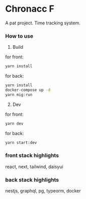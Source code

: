 # Chronacc F

A pat project. Time tracking system.

### How to use

1. Build

for front:

```sh
yarn install
```

for back:

```sh
yarn install
docker-compose up -d
yarn mig:run
```

2. Dev

for front:

```sh
yarn dev
```

for back:

```sh
yarn start:dev
```

### front stack highlights

react, next, tailwind, daisyui

### back stack highlights

nestjs, graphql, pg, typeorm, docker
